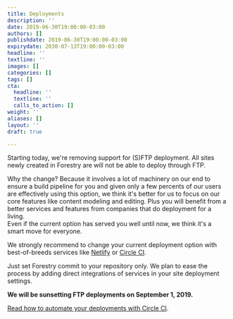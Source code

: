 ```yaml
---
title: Deployments
description: ''
date: 2019-06-30T19:00:00-03:00
authors: []
publishdate: 2019-06-30T19:00:00-03:00
expirydate: 2030-07-13T19:00:00-03:00
headline: ''
textline: ''
images: []
categories: []
tags: []
cta:
  headline: ''
  textline: ''
  calls_to_action: []
weight: ''
aliases: []
layout: ''
draft: true

---
```

Starting today, we're removing support for (S)FTP deployment. All sites newly created in Forestry are will not be able to deploy through FTP.

Why the change? Because it involves a lot of machinery on our end to ensure a build pipeline for you and given only a few percents of our users are effectively using this option, we think it's better for us to focus on our core features like content modeling and editing. Plus you will benefit from a better services and features from companies that do deployment for a living.   
Even if the current option has served you well until now, we think it's a smart move for everyone.

We strongly recommend to change your current deployment option with best-of-breeds services like [Netlify](https://netlify.com) or [Circle CI](https://circleci.com).

Just set Forestry commit to your repository only. We plan to ease the process by adding direct integrations of services in your site deployment settings.

**We will be sunsetting FTP deployments on September 1, 2019.**

[Read how to automate your deployments with Circle CI](https://forestry.io/blog/automate-deploy-w-circle-ci/).